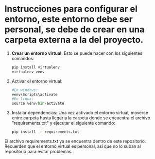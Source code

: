 # Instrucciones para configurar el entorno, este entorno debe ser personal, se debe de crear en una carpeta externa a la del proyecto.

1. **Crear un entorno virtual**. Esto se puede hacer con los siguientes comandos:
   ```bash
   pip install virtualenv
   virtualenv venv

2. Activar el entorno virtual:
   ```python
   #En windows:
   venv\Scripts\activate
   #En linux:
   source venv/bin/activate

3. Instalar dependencias:
   Una vez activado el entorno virtual, moverse entre carpeta hasta llegar a la carpeta donde se encuentra el archivo "requirements.txt" y ejecutar el siguiente comando:
   ```bash
   pip install -r requirements.txt
  El archivo requirements.txt ya se encuentra dentro de este repositorio. Recuerden que el entorno virtual es personal, así que no lo suban al repositorio para evitar problemas.
   
 
